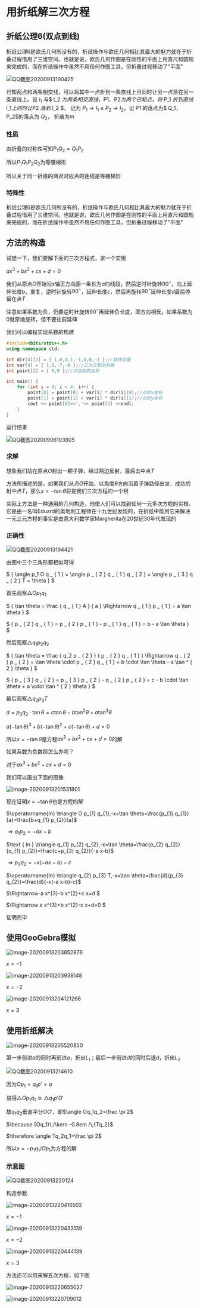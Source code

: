 # 用折纸解三次方程

## 折纸公理6(双点到线)

折纸公理6是欧氏几何所没有的，折纸操作与欧氏几何相比其最大的魅力就在于折叠过程借用了三维空间。也就是说，欧氏几何作图是在刚性的平面上用直尺和圆规来完成的，而在折纸操作中虽然不用任何作图工具，但折叠过程移动了"平面"

![QQ截图20200913190425](三次方程/QQ截图20200913190425.png)

已知两点和两条相交线，可以将其中一点折到一条直线上且同时让另一点落在另一条直线上。设 $l_1$ 与$ l_2 $为两条相交直线，$P1$、$P2$为两个已知点， 将$ P_1 $折到直线$l_1$上同时让$P2 $落到$ l_2 $， 记为 $P_1 → l_1 ∧ P_2 → l_2$，记 P1 的落点为$ Q_1$，$P_2$的落点为 $Q_2$， 折痕为$m$

### 性质

由折叠的对称性可知$P_{1} Q_{2}=Q_{1} P_{2}$

所以$P_{1} Q_{1} P_{2}Q_{2}$为等腰梯形

所以关于同一折痕的两对对应点的连线是等腰梯形

### 特殊性

折纸公理6是欧氏几何所没有的，折纸操作与欧氏几何相比其最大的魅力就在于折叠过程借用了三维空间。也就是说，欧氏几何作图是在刚性的平面上用直尺和圆规来完成的，而在折纸操作中虽然不用任何作图工具，但折叠过程移动了"平面"

## 方法的构造

试想一下，我们要解下面的三次方程式，求一个实根

$ax^{3}+b x^{2}+c x+d=0$



我们从原点$O$开始沿$x$轴正方向画一条长为$a$的线段，然后逆时针旋转$90^\circ$，向上延伸长度$b$，重复，逆时针旋转$90^\circ$，延伸长度$c$，然后再旋转$90^\circ$延伸长度$d$最后停留在点$T$

注意如果系数为负，仍要逆时针旋转$90^\circ$再延伸负长度，即方向相反。如果系数为$0$就原地旋转，但不要往前延伸

我们可以编程实现系数的构建

```c++
#include<bits/stdc++.h>
using namespace std;

int dir[4][2] = { 1,0,0,1,-1,0,0,-1 };//旋转向量
int var[4] = { 1,0,-7,-6 };//三次方程的系数
int point[2] = { 0,0 };//点目前的坐标

int main() {
	for (int i = 0; i < 4; i++) {
		point[0] = point[0] + var[i] * dir[i][0];//点的x坐标
		point[1] = point[1] + var[i] * dir[i][1];//点的y坐标
		cout << point[0]<<','<< point[1] <<endl;
	}
}
```

运行结果

![QQ截图20200906103805](三次方程/QQ截图20200906103805.png)

### 求解

想象我们站在原点$O$射出一颗子弹，经过两边反射，最后击中点$T$

方法所描述的是，如果我们从点$O$开始，以角度$\theta$方向沿着子弹路径出发，成功的射中点$T$，那么$x=-\tan \theta$将是我们三次方程的一个根

实际上方法是一种通用的几何构造，他使人们可以找到任何一元多次方程的实根。它是由一名叫Eduard的奥地利工程师在十九世纪发现的，在折纸中能用它来解决一元三元方程的事实是由意大利数学家Margherita在20世纪30年代发现的

### 正确性

![QQ截图20200913194421](三次方程/QQ截图20200913194421.png)

由图中三个三角形都相似可得

$ { \angle p_1 O q _ { 1 } = \angle p _ { 2 } q _ { 1 } q _ { 2 } = \angle p _ { 3 } q _ { 2 } T = \theta } $

首先观察$\triangle O p_{1} q_{1}$

$ { \tan \theta = \frac { q _ { 1 } A } { a } \Rightarrow q _ { 1 } p _ { 1 } = a \tan \theta } $

$ { p _ { 2 } q _ { 1 } = p _ { 2 } p _ { 1 } - p _ { 1 } q _ { 1 } = b - a \tan \theta } $

然后观察$\triangle q_{1} p_{2} q_{2}$

$ { \tan \theta = \frac { q_2 p _ { 2 } } { p _ { 2 } q _ { 1 } } \Rightarrow q _ { 2 } p _ { 2 } = \tan \theta \cdot p _ { 2 } q _ { 1 } = b \cdot \tan \theta - a \tan ^ { 2 } \theta } $

$ { p _ { 3 } q _ { 2 } = p _ { 3 } p _ { 2 } - q _ { 2 } p _ { 2 } = c - b \cdot \tan \theta + a \cdot \tan ^ { 2 } \theta } $

最后观察$\triangle q_{2} p_{3} T$

$d = p _ { 3 } q _ { 2 } \cdot \tan \theta = c \tan \theta - b \tan ^ { 2 } \theta + a \tan ^ { 3 } \theta$

$a ( - \tan \theta ) ^ { 3 } + b ( -\tan \theta ) ^ { 2 } + c ( -\tan \theta ) + d = 0$

所以$x=- \tan \theta$是方程$ax^{3}+b x^{2}+c x+d=0$的解

如果系数为负数那怎么办呢？

对于$a x^{3}+b x^{2}-c x+d=0$

我们可以画出下面的图像

![image-20200913201531801](三次方程/image-20200913201531801.png)

现在证明$x=-\tan \theta$也是方程的解

$\operatorname{In} \triangle O p_{1} q_{1},-x=\tan \theta=\frac{p_{1} q_{1}}{a}=\frac{b+q_{1} p_{2}}{a}$

$\Rightarrow q_{1} p_{2}=-a x-b$

$\text { In } \triangle q_{1} p_{2} q_{2},-x=\tan \theta=\frac{p_{2} q_{2}}{q_{1} p_{2}}=\frac{c+p_{3} q_{2}}{-a x-b}$

$\Rightarrow p_{3} q_{2}=-x(-a x-b)-c$

$\operatorname{In} \triangle q_{2} p_{3} T,-x=\tan \theta=\frac{d}{p_{3} q_{2}}=\frac{d}{-x(-a x-b)-c}$

$\Rightarrow-a x^{3}-b x^{2}+c x=d $

$\Rightarrow a x^{3}+b x^{2}-c x+d=0 $

证明完毕

## 使用GeoGebra模拟

![image-20200913203852876](三次方程/image-20200913203852876.png)

$x=-1$

![image-20200913203938148](三次方程/image-20200913203938148.png)

$x=-2$

![image-20200913204121266](三次方程/image-20200913204121266.png)

$x=3$

## 使用折纸解决

![image-20200913205520850](三次方程/image-20200913205520850.png)

第一步前进$a$的同时再前进$a$，折出$L_1$；最后一步前进$d$的同时后退$d$，折出$L_2$

![QQ截图20200913214610](三次方程/QQ截图20200913214610.png)

因为${Op_1}={q_1p'}=a$

易得$\triangle{Op_1q_1} \cong \triangle{q_1p'O'}$

故${q_1q_2}$垂直平分${OO'}$，即$\angle Oq_1q_2=\frac \pi 2$

$\because {Oq_1}\;/\kern -0.8em /\;{Tq_2}$

$\therefore \angle Tq_2q_1=\frac \pi 2$

所以$x=-  p_1q_1/Op_1$为方程的解

### 示意图

![QQ截图20200913220124](三次方程/QQ截图20200913220124.png)

构造参数

![image-20200913220416502](三次方程/image-20200913220416502.png)

$x=-1$

![image-20200913220433139](三次方程/image-20200913220433139.png)

$x=-2$

![image-20200913220444139](三次方程/image-20200913220444139.png)

$x=3$

方法还可以用来解五次方程，如下图

![image-20200913220655027](三次方程/image-20200913220655027.png)

![image-20200913220709012](三次方程/image-20200913220709012.png)